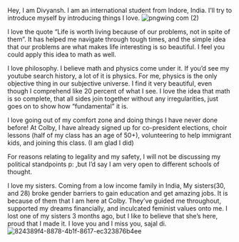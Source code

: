Hey, I am Divyansh. I am an international student from Indore, India. I’ll try to introduce myself by introducing things I love. 
![pngwing com (2)](https://github.com/capb0y/capb0y/assets/144381311/b80b582b-97df-4ac9-946c-82ec99f96587)

I love the quote “Life is worth living because of our problems, not in spite of them”. It has helped me navigate through tough times, and the simple idea that our problems are what makes life interesting is so beautiful. I feel you could apply this idea to math as well.

I love philosophy. I believe math and physics come under it. If you’d see my youtube search history, a lot of it is physics. For me, physics is the only objective thing in our subjective universe. I find it very beautiful, even though I comprehend like 20 percent of what I see. I love the idea that math is so complete, that all sides join together without any irregularities, just goes on to show how “fundamental” it is.

I love going out of my comfort zone and doing things I have never done before! At Colby, I have already signed up for co-president elections, choir lessons (half of my class has an age of 50+), volunteering to help immigrant kids, and joining this class. (I am glad I did)

For reasons relating to legality and my safety, I will not be discussing my political standpoints p: ,but I’d say I am very open to different schools of thought. 

I love my sisters. Coming from a low income family in India, My sisters(30, and 28) broke gender barriers to gain education and get amazing jobs. It is because of them that I am here at Colby. They’ve guided me throughout, supported my dreams financially, and inculcated feminist values onto me. I lost one of my sisters 3 months ago, but I like to believe that she’s here, proud that I made it. I love you and I miss you, sajal di.
![824389f4-8878-4b1f-8617-ec323876b4ee](https://github.com/capb0y/capb0y/assets/144381311/c63af974-341f-458d-ba3d-dac94c62e020)
